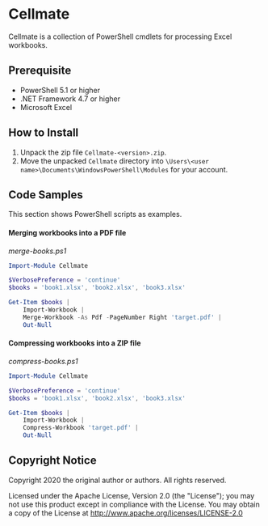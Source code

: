 # Cellmate

Cellmate is a collection of PowerShell cmdlets for processing Excel workbooks.

## Prerequisite
* PowerShell 5.1 or higher
* .NET Framework 4.7 or higher
* Microsoft Excel

## How to Install

1. Unpack the zip file `Cellmate-<version>.zip`.
2. Move the unpacked `Cellmate` directory into `\Users\<user name>\Documents\WindowsPowerShell\Modules` for your account.

## Code Samples

This section shows PowerShell scripts as examples.

#### Merging workbooks into a PDF file
_merge-books.ps1_
```powershell
Import-Module Cellmate

$VerbosePreference = 'continue'
$books = 'book1.xlsx', 'book2.xlsx', 'book3.xlsx'

Get-Item $books |
    Import-Workbook |
    Merge-Workbook -As Pdf -PageNumber Right 'target.pdf' |
    Out-Null
```

#### Compressing workbooks into a ZIP file
_compress-books.ps1_
```powershell
Import-Module Cellmate

$VerbosePreference = 'continue'
$books = 'book1.xlsx', 'book2.xlsx', 'book3.xlsx'

Get-Item $books |
    Import-Workbook |
    Compress-Workbook 'target.pdf' |
    Out-Null
```

## Copyright Notice
Copyright 2020 the original author or authors. All rights reserved.

Licensed under the Apache License, Version 2.0 (the "License");
you may not use this product except in compliance with the License.
You may obtain a copy of the License at
<http://www.apache.org/licenses/LICENSE-2.0>
